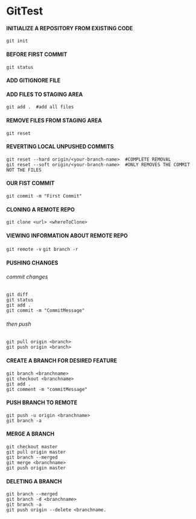 # GitTest

#### INITIALIZE A REPOSITORY FROM EXISTING CODE
`git init`

#### BEFORE FIRST COMMIT
`git status`

#### ADD GITIGNORE FILE

#### ADD FILES TO STAGING AREA
`git add .  #add all files`

#### REMOVE FILES FROM STAGING AREA
`git reset`

#### REVERTING LOCAL UNPUSHED COMMITS
`git reset --hard origin/<your-branch-name>  #COMPLETE REMOVAL`  
`git reset --soft origin/<your-branch-name>  #ONLY REMOVES THE COMMIT NOT THE FILES`  

#### OUR FIST COMMIT
`git commit -m "First Commit"`

#### CLONING A REMOTE REPO
`git clone <url> <whereToClone>`

#### VIEWING INFORMATION ABOUT REMOTE REPO
`git remote -v`
`git branch -r`

#### PUSHING CHANGES
###### commit changes
`git diff`  
`git status`  
`git add .`  
`git commit -m "CommitMessage"`
###### then push
`git pull origin <branch>`  
`git push origin <branch>`

#### CREATE A BRANCH FOR DESIRED FEATURE
`git branch <branchname>`  
`git checkout <branchname>`  
`git add . `  
`git comment -m "commitMessage"`

#### PUSH BRANCH TO REMOTE
`git push -u origin <branchname>`  
`git branch -a`

#### MERGE A BRANCH
`git checkout master`  
`git pull origin master`  
`git branch --merged`  
`git merge <branchname>`  
`git push origin master`  

#### DELETING A BRANCH
`git branch --merged`  
`git branch -d <branchname>`  
`git branch -a`  
`git push origin --delete <branchname.`  
